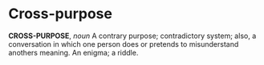 # Cross-purpose

**CROSS-PURPOSE**, _noun_ A contrary purpose; contradictory system; also, a conversation in which one person does or pretends to misunderstand anothers meaning. An enigma; a riddle.